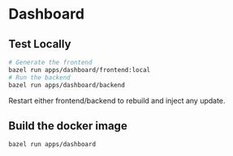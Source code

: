 # Dashboard

## Test Locally

```bash
# Generate the frontend
bazel run apps/dashboard/frontend:local
# Run the backend
bazel run apps/dashboard/backend
```

Restart either frontend/backend to rebuild and inject any update.

## Build the docker image

```bash
bazel run apps/dashboard
```
